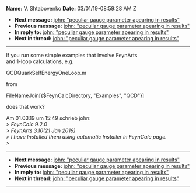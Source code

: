 **Name:** V. Shtabovenko
**Date:** 03/01/19-08:59:28 AM Z

  - **Next message:** [john: "peculiar gauge parameter apearing in
    results"](1478.html)
  - **Previous message:** [john: "peculiar gauge parameter apearing in
    results"](1476.html)
  - **In reply to:** [john: "peculiar gauge parameter apearing in
    results"](1476.html)
  - **Next in thread:** [john: "peculiar gauge parameter apearing in
    results"](1478.html)

-----

If you run some simple examples that involve FeynArts  
and 1-loop calculations, e.g.  

QCDQuarkSelfEnergyOneLoop.m  

from  

FileNameJoin[{$FeynCalcDirectory, "Examples", "QCD"}]  

does that work?  

Am 01.03.19 um 15:49 schrieb john:  
*\> FeynCalc 9.2.0*  
*\> FeynArts 3.10(21 Jan 2019)*  
*\> I have Installed them using automatic Installer in FeynCalc page.*  
*\>*  

-----

  - **Next message:** [john: "peculiar gauge parameter apearing in
    results"](1478.html)
  - **Previous message:** [john: "peculiar gauge parameter apearing in
    results"](1476.html)
  - **In reply to:** [john: "peculiar gauge parameter apearing in
    results"](1476.html)
  - **Next in thread:** [john: "peculiar gauge parameter apearing in
    results"](1478.html)

-----

